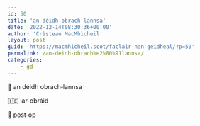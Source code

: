 ```yaml
---
id: 50
title: 'an déidh obrach‑lannsa'
date: '2022-12-14T08:30:36+00:00'
author: 'Crìstean MacMhìcheil'
layout: post
guid: 'https://macmhicheil.scot/faclair-nan-geidheal/?p=50'
permalink: /an-deidh-obrach%e2%80%91lannsa/
categories:
    - gd
---
```


&#x1f3f4;&#xe0067;&#xe0062;&#xe0073;&#xe0063;&#xe0074;&#xe007f; an déidh obrach‑lannsa

&#x1f1ee;&#x1f1ea; iar‑obráid

&#x1f3f4;&#xe0067;&#xe0062;&#xe0065;&#xe006e;&#xe0067;&#xe007f; post‑op
